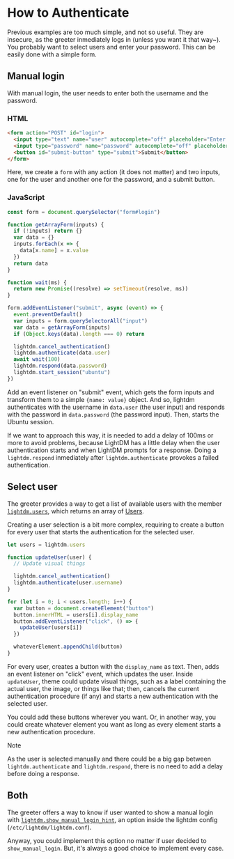 # How to Authenticate

Previous examples are too much simple, and not so useful. They are insecure, as the greeter inmediately logs in (unless you want it that way~). You probably want to select users and enter your password. This can be easily done with a simple form.

## Manual login
With manual login, the user needs to enter both the username and the password.

### HTML

```html
<form action="POST" id="login">
  <input type="text" name="user" autocomplete="off" placeholder="Enter your username">
  <input type="password" name="password" autocomplete="off" placeholder="Enter your password">
  <button id="submit-button" type="submit">Submit</button>
</form>
```

Here, we create a `form` with any action (it does not matter) and two inputs, one for the user and another one for the password, and a submit button.

### JavaScript

```javascript
const form = document.querySelector("form#login")

function getArrayForm(inputs) {
  if (!inputs) return {}
  var data = {}
  inputs.forEach(x => {
    data[x.name] = x.value
  })
  return data
}

function wait(ms) {
  return new Promise((resolve) => setTimeout(resolve, ms))
}

form.addEventListener("submit", async (event) => {
  event.preventDefault()
  var inputs = form.querySelectorAll("input")
  var data = getArrayForm(inputs)
  if (Object.keys(data).length === 0) return

  lightdm.cancel_authentication()
  lightdm.authenticate(data.user)
  await wait(100)
  lightdm.respond(data.password)
  lightdm.start_session("ubuntu")
})
```

Add an event listener on "submit" event, which gets the form inputs and transform them to a simple `{name: value}` object. And so, lightdm authenticates with the username in `data.user` (the user input) and responds with the password in `data.password` (the password input). Then, starts the Ubuntu session.

If we want to approach this way, it is needed to add a delay of 100ms or more to avoid problems, because LightDM has a little delay when the user authentication starts and when LightDM prompts for a response. Doing a `lightdm.respond` inmediately after `lightdm.authenticate` provokes a failed authentication.

## Select user
The greeter provides a way to get a list of available users with the member [`lightdm.users`](/api/Greeter.html#lightdm-users), which returns an array of [Users](/api/User.html).

Creating a user selection is a bit more complex, requiring to create a button for every user that starts the authentication for the selected user.

```javascript
let users = lightdm.users

function updateUser(user) {
  // Update visual things

  lightdm.cancel_authentication()
  lightdm.authenticate(user.username)
}

for (let i = 0; i < users.length; i++) {
  var button = document.createElement("button")
  button.innerHTML = users[i].display_name
  button.addEventListener("click", () => {
    updateUser(users[i])
  })

  whateverElement.appendChild(button)
}
```

For every user, creates a button with the `display_name` as text. Then, adds an event listener on "click" event, which updates the user. Inside `updateUser`, theme could update visual things, such as a label containing the actual user, the image, or things like that; then, cancels the current authentication procedure (if any) and starts a new authentication with the selected user.

You could add these buttons wherever you want. Or, in another way, you could create whatever element you want as long as every element starts a new authentication procedure.

> [!NOTE]
> As the user is selected manually and there could be a big gap between `lightdm.authenticate` and `lightdm.respond`, there is no need to add a delay before doing a response.

## Both
The greeter offers a way to know if user wanted to show a manual login with [`lightdm.show_manual_login_hint`](/api/Greeter.md#lightdm-show-manual-login-hint), an option inside the lightdm config (`/etc/lightdm/lightdm.conf`).

Anyway, you could implement this option no matter if user decided to `show_manual_login`. But, it's always a good choice to implement every case.
